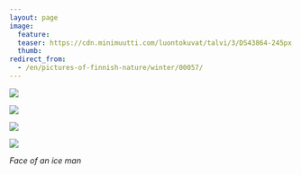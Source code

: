```yaml
---
layout: page
image:
  feature:
  teaser: https://cdn.minimuutti.com/luontokuvat/talvi/3/DS43864-245px.jpg
  thumb:
redirect_from:
  - /en/pictures-of-finnish-nature/winter/00057/
---
```


![](https://cdn.minimuutti.com/luontokuvat/talvi/3/DS43865-800px.jpg)

![](https://cdn.minimuutti.com/luontokuvat/talvi/3/DS43866-800px.jpg)

![](https://cdn.minimuutti.com/luontokuvat/talvi/3/DS43862-800px.jpg)

![](https://cdn.minimuutti.com/luontokuvat/talvi/3/DS43864-800px.jpg)

*Face of an ice man*
